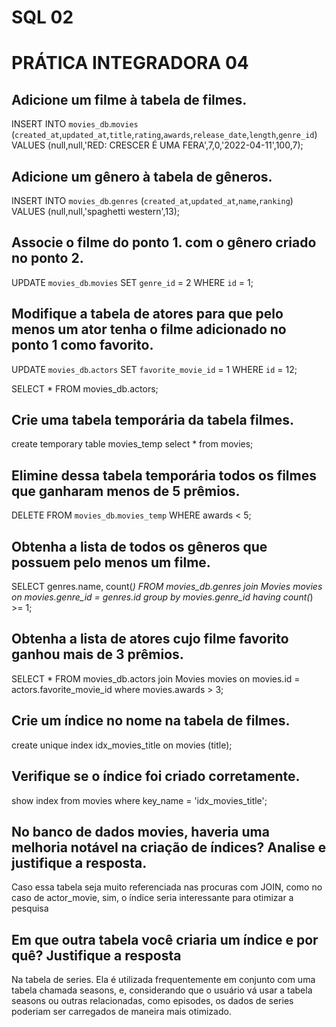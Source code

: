 # SQL 02
# PRÁTICA INTEGRADORA 04
## Adicione um filme à tabela de filmes.
INSERT INTO `movies_db`.`movies`
(`created_at`,`updated_at`,`title`,`rating`,`awards`,`release_date`,`length`,`genre_id`)
VALUES
(null,null,'RED: CRESCER É UMA FERA',7,0,'2022-04-11',100,7);

## Adicione um gênero à tabela de gêneros.
INSERT INTO `movies_db`.`genres`
(`created_at`,`updated_at`,`name`,`ranking`)
VALUES
(null,null,'spaghetti western',13);

## Associe o filme do ponto 1. com o gênero criado no ponto 2.
UPDATE `movies_db`.`movies`
SET `genre_id` = 2
WHERE `id` = 1;

## Modifique a tabela de atores para que pelo menos um ator tenha o filme adicionado no ponto 1 como favorito.
UPDATE `movies_db`.`actors`
SET
`favorite_movie_id` = 1
WHERE `id` = 12;

SELECT * FROM movies_db.actors;
## Crie uma tabela temporária da tabela filmes.
create temporary table movies_temp
select * from movies;
## Elimine dessa tabela temporária todos os filmes que ganharam menos de 5 prêmios.
DELETE FROM `movies_db`.`movies_temp`
WHERE awards < 5;
## Obtenha a lista de todos os gêneros que possuem pelo menos um filme.
SELECT genres.name, count(*) FROM movies_db.genres
join Movies movies on movies.genre_id = genres.id
group by movies.genre_id
having count(*) >= 1;
## Obtenha a lista de atores cujo filme favorito ganhou mais de 3 prêmios.
SELECT * FROM movies_db.actors
join Movies movies on movies.id = actors.favorite_movie_id
where movies.awards > 3;
## Crie um índice no nome na tabela de filmes.
create unique index idx_movies_title
on movies (title);
## Verifique se o índice foi criado corretamente.
show index from movies where key_name = 'idx_movies_title';
## No banco de dados movies, haveria uma melhoria notável na criação de índices? Analise e justifique a resposta.
Caso essa tabela seja muito referenciada nas procuras com JOIN, como no caso de actor_movie, sim, o índice seria interessante para otimizar a pesquisa
## Em que outra tabela você criaria um índice e por quê? Justifique a resposta
Na tabela de series.
Ela é utilizada frequentemente em conjunto com uma tabela chamada seasons, e, considerando que o usuário vá usar a tabela seasons ou outras relacionadas, como episodes, os dados de series poderiam ser carregados de maneira mais otimizado.